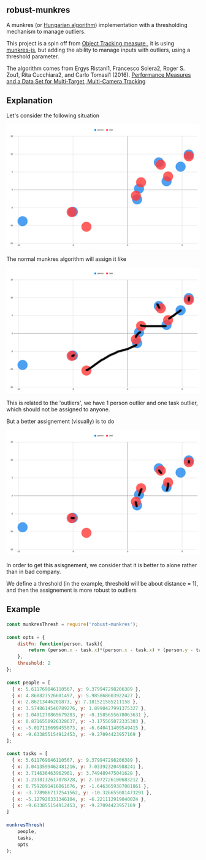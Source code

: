 ## robust-munkres

A munkres (or [Hungarian algorithm](https://en.wikipedia.org/wiki/Hungarian_algorithm)) implementation with a thresholding mechanism to manage outliers.

This project is a spin off from [Object Tracking measure
](https://github.com/piercus/object-tracking-measure), it is using [munkres-js](https://www.npmjs.com/package/munkres-js), but adding the ability to manage inputs with outliers, using a threshold parameter.

The algorithm comes from Ergys Ristani1, Francesco Solera2, Roger S. Zou1, Rita Cucchiara2, and Carlo Tomasi1 (2016). 
[Performance Measures and a Data Set for Multi-Target, Multi-Camera Tracking](https://arxiv.org/pdf/1609.01775.pdf)

## Explanation

Let's consider the following situation

![problem.png](https://github.com/piercus/robust-munkres/blob/main/problem.png?raw=true)

The normal munkres algorithm will assign it like

![munkres.png](https://github.com/piercus/robust-munkres/blob/main/munkres.png?raw=true)

This is related to the 'outliers', we have 1 person outlier and one task outlier, which should not be assigned to anyone.

But a better assignement (visually) is to do 

![munkres-thresh.png](https://github.com/piercus/robust-munkres/blob/main/munkres-thresh.png?raw=true)

In order to get this asisgnement, we consider that it is better to alone rather than in bad company.

We define a threshold (in the example, threshold will be about distance = 1), and then the assignement is more robust to outliers

## Example

```js
const munkresThresh = require('robust-munkres');

const opts = {
	distFn: function(person, task){
		return (person.x - task.x)*(person.x - task.x) + (person.y - task.y)*(person.y - task.y)
	},
	threshold: 2
};

const people = [
  { x: 5.611769046110567, y: 9.379947298206389 },
  { x: 4.860827526601497, y: 5.985868603922427 },
  { x: 2.86213446201873, y: 7.181521585211158 },
  { x: 3.5748614540789276, y: 1.8990427991375327 },
  { x: 1.0491270869679283, y: -0.1585655678063631 },
  { x: 0.8716550926328637, y: -3.175565072335303 },
  { x: -5.017116699455073, y: -6.640411409549415 },
  { x: -9.633855154912453, y: -9.27094423957169 }
];

const tasks = [
  { x: 5.611769046110567, y: 9.379947298206389 },
  { x: 3.0413599462481216, y: 7.033923204988241 },
  { x: 3.714636463962961, y: 3.749489475041628 },
  { x: 1.2338132617878728, y: 2.1072726100683212 },
  { x: 0.7592891416861676, y: -1.6463659387081861 },
  { x: -3.7789867172541562, y: -10.326655081473291 },
  { x: -5.127920331346104, y: -6.221112919040024 },
  { x: -9.633855154912453, y: -9.27094423957169 }
]

munkresThresh(
	people,
	tasks,
	opts
);

```
